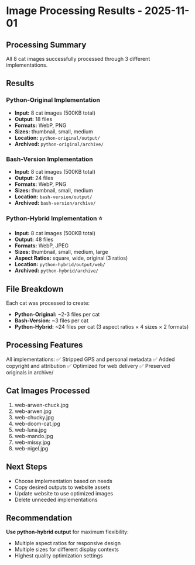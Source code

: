# Image Processing Results - 2025-11-01

## Processing Summary

All 8 cat images successfully processed through 3 different implementations.

## Results

### Python-Original Implementation
- **Input:** 8 cat images (500KB total)
- **Output:** 18 files
- **Formats:** WebP, PNG
- **Sizes:** thumbnail, small, medium
- **Location:** `python-original/output/`
- **Archived:** `python-original/archive/`

### Bash-Version Implementation  
- **Input:** 8 cat images (500KB total)
- **Output:** 24 files
- **Formats:** WebP, PNG
- **Sizes:** thumbnail, small, medium
- **Location:** `bash-version/output/`
- **Archived:** `bash-version/archive/`

### Python-Hybrid Implementation ⭐
- **Input:** 8 cat images (500KB total)
- **Output:** 48 files
- **Formats:** WebP, JPEG
- **Sizes:** thumbnail, small, medium, large
- **Aspect Ratios:** square, wide, original (3 ratios)
- **Location:** `python-hybrid/output/web/`
- **Archived:** `python-hybrid/archive/`

## File Breakdown

Each cat was processed to create:
- **Python-Original:** ~2-3 files per cat
- **Bash-Version:** ~3 files per cat  
- **Python-Hybrid:** ~24 files per cat (3 aspect ratios × 4 sizes × 2 formats)

## Processing Features

All implementations:
✅ Stripped GPS and personal metadata
✅ Added copyright and attribution
✅ Optimized for web delivery
✅ Preserved originals in archive/

## Cat Images Processed

1. web-arwen-chuck.jpg
2. web-arwen.jpg
3. web-chucky.jpg
4. web-doom-cat.jpg
5. web-luna.jpg
6. web-mando.jpg
7. web-missy.jpg
8. web-nigel.jpg

## Next Steps

- Choose implementation based on needs
- Copy desired outputs to website assets
- Update website to use optimized images
- Delete unneeded implementations

## Recommendation

**Use python-hybrid output** for maximum flexibility:
- Multiple aspect ratios for responsive design
- Multiple sizes for different display contexts
- Highest quality optimization settings
